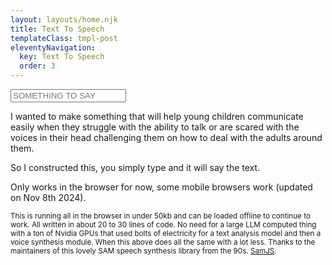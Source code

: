 ```yaml
---
layout: layouts/home.njk
title: Text To Speech
templateClass: tmpl-post
eleventyNavigation:
  key: Text To Speech
  order: 3
---
```


<input id="box" value="" placeholder="SOMETHING TO SAY"></input>

I wanted to make something that will help young children communicate easily when they struggle with the ability to talk or are scared with the voices in their head challenging them on how to deal with the adults around them. 

So I constructed this, you simply type and it will say the text.

Only works in the browser for now, some mobile browsers work (updated on Nov 8th 2024).

<small>
This is running all in the browser in under 50kb and can be loaded offline to continue to work. All written in about 20 to 30 lines of code. No need for a large LLM computed thing with a ton of Nvidia GPUs that used bolts of electricity for a text analysis model and then a voice synthesis module. When this above does all the same with a lot less. Thanks to the maintainers of this lovely SAM speech synthesis library from the 90s. <a href="https://github.com/HeraldOD/sam">SamJS</a>.
</small>
